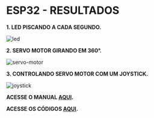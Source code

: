 # ESP32 - RESULTADOS

**1. LED PISCANDO A CADA SEGUNDO.**

![led](https://user-images.githubusercontent.com/50149818/82378220-2a13c080-99fb-11ea-8419-d3984855d19c.gif)

**2. SERVO MOTOR GIRANDO EM 360°.**

![servo-motor](https://user-images.githubusercontent.com/50149818/82378137-0a7c9800-99fb-11ea-8f35-a477307f5313.gif)

**3. CONTROLANDO SERVO MOTOR COM UM JOYSTICK.**

![joystick](https://user-images.githubusercontent.com/50149818/82375541-1fefc300-99f7-11ea-96fc-b88b70b0a657.gif)

**ACESSE O MANUAL [AQUI](https://github.com/Robo4al/esp32-manual/blob/master/manual.pdf).**

**ACESSE OS CÓDIGOS [AQUI](https://github.com/Robo4al/esp32-manual/tree/master/code).**
